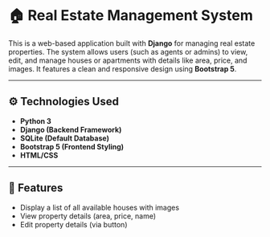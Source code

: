 # 🏠 Real Estate Management System

This is a web-based application built with **Django** for managing real estate properties. The system allows users (such as agents or admins) to view, edit, and manage houses or apartments with details like area, price, and images. It features a clean and responsive design using **Bootstrap 5**.

---

## ⚙️ Technologies Used

- **Python 3**
- **Django (Backend Framework)**
- **SQLite (Default Database)**
- **Bootstrap 5 (Frontend Styling)**
- **HTML/CSS**

---

## 📸 Features

- Display a list of all available houses with images
- View property details (area, price, name)
- Edit property details (via button)
